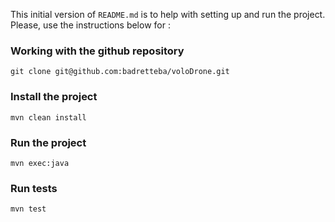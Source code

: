 This initial version of `README.md` is to help with setting up and run the project. 
Please, use the instructions below for :

### Working with the github repository


````
git clone git@github.com:badretteba/voloDrone.git
````

### Install the project
````
mvn clean install
````
### Run the project
````
mvn exec:java
````
### Run tests
````
mvn test
````

